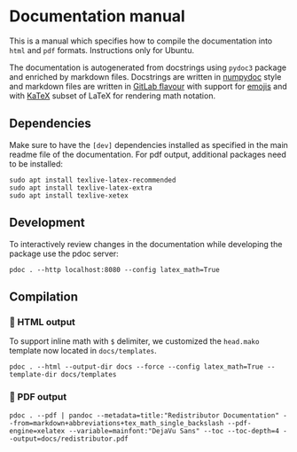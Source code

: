 # Documentation manual

This is a manual which specifies how to compile the documentation into `html` and `pdf` formats. Instructions only for Ubuntu.

The documentation is autogenerated from docstrings using `pydoc3` package and enriched by markdown files. Docstrings are written in [numpydoc](https://numpydoc.readthedocs.io/en/latest/format.html) style and markdown files are written in [GitLab flavour](https://about.gitlab.com/handbook/markdown-guide/) with support for [emojis](https://www.webfx.com/tools/emoji-cheat-sheet/) and with [KaTeX](https://github.com/KaTeX/KaTeX) subset of LaTeX for rendering math notation.


## Dependencies
Make sure to have the `[dev]` dependencies installed as specified in the main readme file of the documentation. For pdf output, additional packages need to be installed:
```
sudo apt install texlive-latex-recommended
sudo apt install texlive-latex-extra
sudo apt install texlive-xetex
```

## Development
To interactively review changes in the documentation while developing the package use the pdoc server:
```
pdoc . --http localhost:8080 --config latex_math=True
```

## Compilation

### :page_with_curl: HTML output
To support inline math with `$` delimiter, we customized the `head.mako` template now located in `docs/templates`.
```
pdoc . --html --output-dir docs --force --config latex_math=True --template-dir docs/templates
```

### :notebook_with_decorative_cover: PDF output
```
pdoc . --pdf | pandoc --metadata=title:"Redistributor Documentation" --from=markdown+abbreviations+tex_math_single_backslash --pdf-engine=xelatex --variable=mainfont:"DejaVu Sans" --toc --toc-depth=4 --output=docs/redistributor.pdf
```
